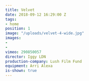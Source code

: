 ```yaml
---
title: Velvet
date: 2018-09-12 16:29:00 Z
tags:
- home
position: 1
image: "/uploads/velvet-4-wide.jpg"
images:
- 
- 
vimeo: 290850057
director: Iggy LDN
production-company: Lush Film Fund
equipment: Arri Alexa
is-shown: true
---
```


